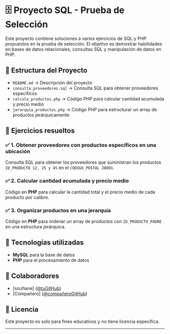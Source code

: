 # 🗄️ Proyecto SQL - Prueba de Selección

Este proyecto contiene soluciones a varios ejercicios de SQL y PHP propuestos en la prueba de selección. El objetivo es demostrar habilidades en bases de datos relacionales, consultas SQL y manipulación de datos en PHP.

## 📂 Estructura del Proyecto

- `README.md` → Descripción del proyecto  
- `consulta_proveedores.sql` → Consulta SQL para obtener proveedores específicos  
- `calculo_productos.php` → Código PHP para calcular cantidad acumulada y precio medio  
- `jerarquia_productos.php` → Código PHP para estructurar un array de productos jerárquicamente  

## 🔎 Ejercicios resueltos

### ✅ 1. Obtener proveedores con productos específicos en una ubicación  
Consulta SQL para obtener los proveedores que suministran los productos `ID_PRODUCTO 12, 25 y 45` en el `CODIGO_POSTAL 28001`.

### ✅ 2. Calcular cantidad acumulada y precio medio  
Código en **PHP** para calcular la cantidad total y el precio medio de cada producto por calibre.

### ✅ 3. Organizar productos en una jerarquía  
Código en **PHP** para ordenar un array de productos con `ID_PRODUCTO_PADRE` en una estructura jerárquica.

## 💾 Tecnologías utilizadas

- **MySQL** para la base de datos  
- **PHP** para el procesamiento de datos  

## 👥 Colaboradores

- [soufiane] ([@tuGitHub](https://github.com/soufianesamri147))  
- [Compañero] ([@compañeroGitHub](https://github.com/compañeroGitHub))  

## 📄 Licencia  

Este proyecto es solo para fines educativos y no tiene licencia específica.  

---
